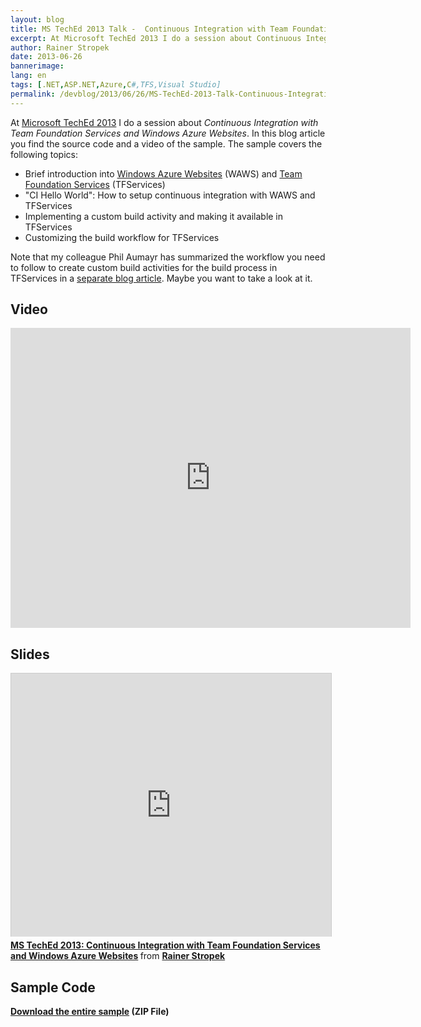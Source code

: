 ```yaml
---
layout: blog
title: MS TechEd 2013 Talk -  Continuous Integration with Team Foundation Services and Windows Azure Websites
excerpt: At Microsoft TechEd 2013 I do a session about Continuous Integration with Team Foundation Services and Windows Azure Websites. In this blog article you find the source code and a video of the sample.
author: Rainer Stropek
date: 2013-06-26
bannerimage: 
lang: en
tags: [.NET,ASP.NET,Azure,C#,TFS,Visual Studio]
permalink: /devblog/2013/06/26/MS-TechEd-2013-Talk-Continuous-Integration-with-Team-Foundation-Services-and-Windows-Azure-Websites
---
```


<p>At <a href="http://channel9.msdn.com/Events/TechEd/Europe/2013/WAD-B302" target="_blank">Microsoft TechEd 2013</a> I do a session about <em>Continuous Integration with Team Foundation Services and Windows Azure Websites</em>. In this blog article you find the source code and a video of the sample. The sample covers the following topics:</p><ul>
  <li>Brief introduction into <a href="http://www.windowsazure.com/en-us/solutions/web/">Windows Azure Websites</a> (WAWS) and <a href="http://tfs.visualstudio.com/" target="_blank">Team Foundation Services</a> (TFServices)</li>
  <li>"CI Hello World": How to setup continuous integration with WAWS and TFServices</li>
  <li>Implementing a custom build activity and making it available in TFServices</li>
  <li>Customizing the build workflow for TFServices</li>
</ul><div>Note that my colleague Phil Aumayr has summarized the workflow you need to follow to create custom build activities for the build process in TFServices in a <a href="http://www.software-architects.com/devblog/2013/06/10/Custom-Code-Activities-in-TF-Service-Build" target="_blank">separate blog article</a>. Maybe you want to take a look at it.</div><h2>Video</h2><iframe width="640" height="480" src="http://www.youtube.com/embed/Dh44WWw7zgc?rel=0" frameborder="0" allowfullscreen="allowfullscreen"></iframe><h2>Slides</h2><iframe src="http://www.slideshare.net/slideshow/embed_code/23512283?rel=0" width="512" height="421" frameborder="0" marginwidth="0" marginheight="0" scrolling="no" style="border:1px solid #CCC;border-width:1px 1px 0;margin-bottom:5px" allowfullscreen="allowfullscreen" webkitallowfullscreen="webkitallowfullscreen" mozallowfullscreen="mozallowfullscreen"></iframe><div style="margin-bottom:5px" data-mce-style="margin-bottom: 5px;">
  <strong>
    <a href="http://www.slideshare.net/rstropek/wad-b302-stropekv03" title="MS TechEd 2013: Continuous Integration with Team Foundation Services and Windows Azure Websites" target="_blank">MS TechEd 2013: Continuous Integration with Team Foundation Services and Windows Azure Websites</a>
  </strong> from <strong><a href="http://www.slideshare.net/rstropek" target="_blank">Rainer Stropek</a></strong></div><h2>Sample Code</h2><p>
  <strong>
    <a href="{{site.baseurl}}/content/images/blog/2013/06/BeeInMyGarden.zip" target="_blank">Download the entire sample</a> (ZIP File)</strong>
</p>